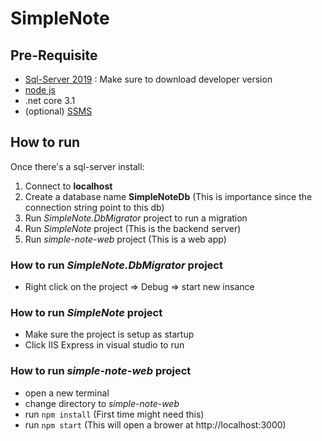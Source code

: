 # SimpleNote

## Pre-Requisite
- [Sql-Server 2019](https://www.microsoft.com/en-ca/sql-server/sql-server-downloads) : Make sure to download developer version
- [node js](https://nodejs.org/en/download/)
- .net core 3.1
- (optional) [SSMS](https://docs.microsoft.com/en-gb/sql/ssms/download-sql-server-management-studio-ssms?view=sql-server-ver15)

## How to run
Once there's a sql-server install:

1. Connect to **localhost**
2. Create a database name **SimpleNoteDb** (This is importance since the connection string point to this db)
3. Run _SimpleNote.DbMigrator_ project to run a migration
4. Run _SimpleNote_ project (This is the backend server)
5. Run _simple-note-web_ project (This is a web app)

### How to run *SimpleNote.DbMigrator* project
 - Right click on the project => Debug => start new insance

### How to run *SimpleNote* project
 - Make sure the project is setup as startup
 - Click IIS Express in visual studio to run

### How to run _simple-note-web_ project
 - open a new terminal
 - change directory to _simple-note-web_
 - run `npm install` (First time might need this)
 - run `npm start` (This will open a brower at http://localhost:3000)
  